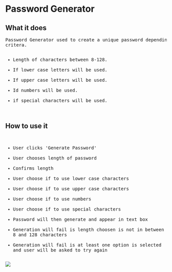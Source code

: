 # Password Generator


## What it does
<pre>
Password Generator used to create a unique password depending on user chose of the following
critera.
<ul>
<li>Length of characters between 8-128.</li>
<li>If lower case letters will be used.</li>
<li>If upper case letters will be used.</li>
<li>Id numbers will be used.</li>
<li>if special characters will be used.</li>
</pre>

## How to use it
<pre>
<ul>
<li>User clicks 'Generate Password'</li>
<li>User chooses length of password</li>
<li>Confirms length</li>
<li>User choose if to use lower case characters</li>
<li>User choose if to use upper case characters</li>
<li>User choose if to use numbers</li>
<li>User choose if to use special characters</li>
<li>Password will then generate and appear in text box</li>
<li>Generation will fail is length choosen is not in between
8 and 128 characters</li>
<li>Generation will fail is at least one option is selected 
and user will be asked to try again</i>
</pre>

<img src='Develop\Password-Generator.gif'>




